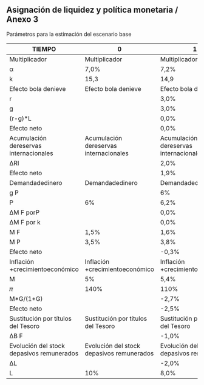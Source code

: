 ## Asignación de liquidez y política monetaria / Anexo 3

Parámetros para la estimación del escenario base

| TIEMPO                                    | 0                                         | 1                                         | 2                                         | 3                                         | 4                                         | 5                                         | 6                                         | 7                                         | 8                                         | 9                                         | 10                                        |
|-------------------------------------------|-------------------------------------------|-------------------------------------------|-------------------------------------------|-------------------------------------------|-------------------------------------------|-------------------------------------------|-------------------------------------------|-------------------------------------------|-------------------------------------------|-------------------------------------------|-------------------------------------------|
| Multiplicador                             | Multiplicador                             | Multiplicador                             | Multiplicador                             | Multiplicador                             | Multiplicador                             | Multiplicador                             | Multiplicador                             | Multiplicador                             | Multiplicador                             | Multiplicador                             | Multiplicador                             |
| α                                         | 7,0%                                      | 7,2%                                      | 7,4%                                      | 7,6%                                      | 7,8%                                      | 8,0%                                      | 8,2%                                      | 8,4%                                      | 8,6%                                      | 8,8%                                      | 9,0%                                      |
| k                                         | 15,3                                      | 14,9                                      | 14,5                                      | 14,2                                      | 13,8                                      | 13,5                                      | 13,2                                      | 12,9                                      | 12,6                                      | 12,4                                      | 12,1                                      |
| Efecto bola denieve                       | Efecto bola denieve                       | Efecto bola denieve                       | Efecto bola denieve                       | Efecto bola denieve                       | Efecto bola denieve                       | Efecto bola denieve                       | Efecto bola denieve                       | Efecto bola denieve                       | Efecto bola denieve                       | Efecto bola denieve                       | Efecto bola denieve                       |
| r                                         |                                           | 3,0%                                      | 3,0%                                      | 3,0%                                      | 3,0%                                      | 3,0%                                      | 3,0%                                      | 3,0%                                      | 3,0%                                      | 3,0%                                      | 3,0%                                      |
| g                                         |                                           | 3,0%                                      | 3,0%                                      | 3,0%                                      | 3,0%                                      | 3,0%                                      | 3,0%                                      | 3,0%                                      | 3,0%                                      | 3,0%                                      | 3,0%                                      |
| (r-g)*L                                   |                                           | 0,0%                                      | 0,0%                                      | 0,0%                                      | 0,0%                                      | 0,0%                                      | 0,0%                                      | 0,0%                                      | 0,0%                                      | 0,0%                                      | 0,0%                                      |
| Efecto neto                               |                                           | 0,0%                                      | 0,0%                                      | 0,0%                                      | 0,0%                                      | 0,0%                                      | 0,0%                                      | 0,0%                                      | 0,0%                                      | 0,0%                                      | 0,0%                                      |
| Acumulación dereservas internacionales    | Acumulación dereservas internacionales    | Acumulación dereservas internacionales    | Acumulación dereservas internacionales    | Acumulación dereservas internacionales    | Acumulación dereservas internacionales    | Acumulación dereservas internacionales    | Acumulación dereservas internacionales    | Acumulación dereservas internacionales    | Acumulación dereservas internacionales    | Acumulación dereservas internacionales    | Acumulación dereservas internacionales    |
| ΔRI                                       |                                           | 2,0%                                      | 2,0%                                      | 2,0%                                      | 1,5%                                      | 1,5%                                      | 1,2%                                      | 1,0%                                      | 0,7%                                      | 0,5%                                      | 0,4%                                      |
| Efecto neto                               |                                           | 1,9%                                      | 1,9%                                      | 1,9%                                      | 1,4%                                      | 1,4%                                      | 1,1%                                      | 0,9%                                      | 0,7%                                      | 0,4%                                      | 0,3%                                      |
| Demandadedinero                           | Demandadedinero                           | Demandadedinero                           | Demandadedinero                           | Demandadedinero                           | Demandadedinero                           | Demandadedinero                           | Demandadedinero                           | Demandadedinero                           | Demandadedinero                           | Demandadedinero                           | Demandadedinero                           |
| g P                                       |                                           | 6%                                        | 6%                                        | 6%                                        | 6%                                        | 6%                                        | 6%                                        | 6%                                        | 6%                                        | 6%                                        | 6%                                        |
| P                                         | 6%                                        | 6,2%                                      | 6,4%                                      | 6,5%                                      | 6,7%                                      | 6,9%                                      | 7,1%                                      | 7,3%                                      | 7,5%                                      | 7,8%                                      | 8,0%                                      |
| ΔM F porP                                 |                                           | 0,0%                                      | 0,0%                                      | 0,0%                                      | 0,0%                                      | 0,0%                                      | 0,0%                                      | 0,0%                                      | 0,0%                                      | 0,0%                                      | 0,0%                                      |
| ΔM F por k                                |                                           | 0,0%                                      | 0,0%                                      | 0,0%                                      | 0,0%                                      | 0,0%                                      | 0,0%                                      | 0,0%                                      | 0,0%                                      | 0,0%                                      | 0,0%                                      |
| M F                                       | 1,5%                                      | 1,6%                                      | 1,6%                                      | 1,7%                                      | 1,7%                                      | 1,8%                                      | 1,8%                                      | 1,9%                                      | 1,9%                                      | 2,0%                                      | 2,0%                                      |
| M P                                       | 3,5%                                      | 3,8%                                      | 4,0%                                      | 4,2%                                      | 4,3%                                      | 4,5%                                      | 4,5%                                      | 4,5%                                      | 4,5%                                      | 4,5%                                      | 4,5%                                      |
| Efecto neto                               |                                           | -0,3%                                     | -0,2%                                     | -0,2%                                     | -0,1%                                     | -0,2%                                     | -0,1%                                     | -0,1%                                     | -0,1%                                     | -0,1%                                     | -0,1%                                     |
| Inflación +crecimientoeconómico           | Inflación +crecimientoeconómico           | Inflación +crecimientoeconómico           | Inflación +crecimientoeconómico           | Inflación +crecimientoeconómico           | Inflación +crecimientoeconómico           | Inflación +crecimientoeconómico           | Inflación +crecimientoeconómico           | Inflación +crecimientoeconómico           | Inflación +crecimientoeconómico           | Inflación +crecimientoeconómico           | Inflación +crecimientoeconómico           |
| M                                         | 5%                                        | 5,4%                                      | 5,6%                                      | 5,9%                                      | 6,0%                                      | 6,3%                                      | 6,3%                                      | 6,4%                                      | 6,4%                                      | 6,5%                                      | 6,5%                                      |
| 𝜋                                         | 140%                                      | 110%                                      | 80%                                       | 60%                                       | 40%                                       | 30%                                       | 20%                                       | 15%                                       | 10%                                       | 5%                                        | 3%                                        |
| M*G/(1+G)                                 |                                           | -2,7%                                     | -2,5%                                     | -2,2%                                     | -1,8%                                     | -1,5%                                     | -1,2%                                     | -1,0%                                     | -0,7%                                     | -0,5%                                     | -0,4%                                     |
| Efecto neto                               |                                           | -2,5%                                     | -2,3%                                     | -2,1%                                     | -1,7%                                     | -1,4%                                     | -1,1%                                     | -0,9%                                     | -0,7%                                     | -0,4%                                     | -0,3%                                     |
| Sustitución por títulos del Tesoro        | Sustitución por títulos del Tesoro        | Sustitución por títulos del Tesoro        | Sustitución por títulos del Tesoro        | Sustitución por títulos del Tesoro        | Sustitución por títulos del Tesoro        | Sustitución por títulos del Tesoro        | Sustitución por títulos del Tesoro        | Sustitución por títulos del Tesoro        | Sustitución por títulos del Tesoro        | Sustitución por títulos del Tesoro        | Sustitución por títulos del Tesoro        |
| ΔB F                                      |                                           | -1,0%                                     | -0,5%                                     | -0,5%                                     | -0,3%                                     | -0,2%                                     | -0,2%                                     | -0,2%                                     | -0,2%                                     | -0,2%                                     | -0,2%                                     |
| Evolución del stock depasivos remunerados | Evolución del stock depasivos remunerados | Evolución del stock depasivos remunerados | Evolución del stock depasivos remunerados | Evolución del stock depasivos remunerados | Evolución del stock depasivos remunerados | Evolución del stock depasivos remunerados | Evolución del stock depasivos remunerados | Evolución del stock depasivos remunerados | Evolución del stock depasivos remunerados | Evolución del stock depasivos remunerados | Evolución del stock depasivos remunerados |
| ΔL                                        |                                           | -2,0%                                     | -1,2%                                     | -0,9%                                     | -0,7%                                     | -0,4%                                     | -0,3%                                     | -0,3%                                     | -0,3%                                     | -0,3%                                     | -0,3%                                     |
| L                                         | 10%                                       | 8,0%                                      | 6,9%                                      | 5,9%                                      | 5,2%                                      | 4,8%                                      | 4,5%                                      | 4,3%                                      | 4,0%                                      | 3,8%                                      | 3,5%                                      |